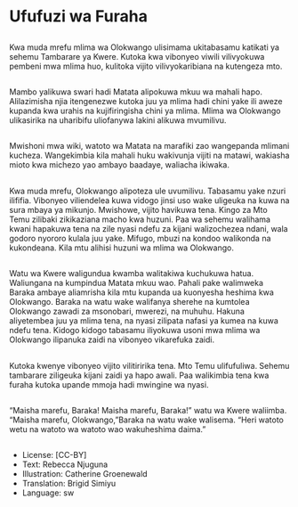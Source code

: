 # Ufufuzi wa Furaha

##
Kwa muda mrefu mlima wa
Olokwango ulisimama ukitabasamu
katikati ya sehemu Tambarare ya
Kwere.
Kutoka kwa vibonyeo viwili
vilivyokuwa pembeni mwa mlima
huo, kulitoka vijito vilivyokaribiana
na kutengeza mto.

##
Mambo yalikuwa swari hadi Matata
alipokuwa mkuu wa mahali hapo.
Alilazimisha njia itengenezwe
kutoka juu ya mlima hadi chini yake
ili aweze kupanda kwa urahis na
kujifiringisha chini ya mlima.
Mlima wa Olokwango ulikasirika na
uharibifu uliofanywa lakini alikuwa
mvumilivu.

##
Mwishoni mwa wiki, watoto wa
Matata na marafiki zao
wangepanda mlimani kucheza.
Wangekimbia kila mahali huku
wakivunja vijiti na matawi,
wakiasha mioto kwa michezo yao
ambayo baadaye, waliacha ikiwaka.

##
Kwa muda mrefu, Olokwango
alipoteza ule uvumilivu. Tabasamu
yake nzuri ilififia. Vibonyeo
viliendelea kuwa vidogo jinsi uso
wake uligeuka na kuwa na sura
mbaya ya mikunjo.
Mwishowe, vijito havikuwa tena.
Kingo za Mto Temu zilibaki
zikikaziana macho kwa huzuni.
Paa wa sehemu walihama kwani
hapakuwa tena na zile nyasi ndefu
za kijani walizochezea ndani, wala
godoro nyororo kulala juu yake.
Mifugo, mbuzi na kondoo walikonda
na kukondeana.
Kila mtu alihisi huzuni wa mlima wa
Olokwango.

##
Watu wa Kwere waligundua kwamba walitakiwa
kuchukuwa hatua. Waliungana na kumpindua Matata
mkuu wao.
Pahali pake walimweka Baraka ambaye aliamrisha
kila mtu kupanda ua kuonyesha heshima kwa
Olokwango. Baraka na watu wake walifanya sherehe
na kumtolea Olokwango zawadi za msonobari,
mwerezi, na muhuhu.
Hakuna aliyetembea juu ya mlima tena, na nyasi
zilipata nafasi ya kumea na kuwa ndefu tena.
Kidogo kidogo tabasamu iliyokuwa usoni mwa mlima
wa Olokwango ilipanuka zaidi na vibonyeo vikarefuka
zaidi.

##
Kutoka kwenye vibonyeo vijito
vilitiririka tena.
Mto Temu ulifufuliwa. Sehemu
tambarare ziligeuka kijani zaidi ya
hapo awali.
Paa walikimbia tena kwa furaha
kutoka upande mmoja hadi
mwingine wa nyasi.

##
“Maisha marefu, Baraka! Maisha
marefu, Baraka!” watu wa Kwere
waliimba.
“Maisha marefu,
Olokwango,”Baraka na watu wake
walisema. “Heri watoto wetu na
watoto wa watoto wao
wakuheshima daima.”

##
* License: [CC-BY]
* Text: Rebecca Njuguna
* Illustration: Catherine Groenewald
* Translation: Brigid Simiyu
* Language: sw
